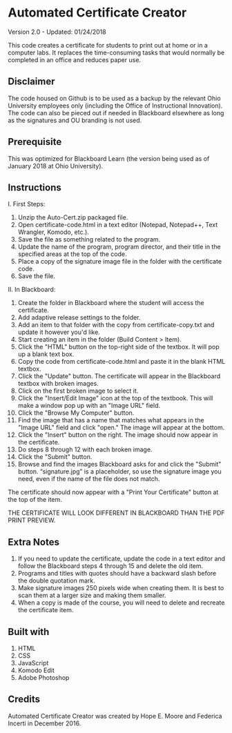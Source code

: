 # Automated Certificate Creator
Version 2.0 - Updated: 01/24/2018

This code creates a certificate for students to print out at home or in a computer labs. It replaces the time-consuming tasks that would normally be completed in an office and reduces paper use.

## Disclaimer
The code housed on Github is to be used as a backup by the relevant Ohio University employees only (including the Office of Instructional Innovation). The code can also be pieced out if needed in Blackboard elsewhere as long as the signatures and OU branding is not used.

## Prerequisite
This was optimized for Blackboard Learn (the version being used as of January 2018 at Ohio University).

## Instructions
I. First Steps:

1. Unzip the Auto-Cert.zip packaged file.
2. Open certificate-code.html in a text editor (Notepad, Notepad++, Text Wrangler, Komodo, etc.).
3. Save the file as something related to the program.
4. Update the name of the program, program director, and their title in the specified areas at the top of the code.
5. Place a copy of the signature image file in the folder with the certificate code.
6. Save the file.

II. In Blackboard:

1. Create the folder in Blackboard where the student will access the certificate.
2. Add adaptive release settings to the folder.
3. Add an item to that folder with the copy from certificate-copy.txt and update it however you'd like.
4. Start creating an item in the folder (Build Content > Item).
5. Click the "HTML" button on the top-right side of the textbox. It will pop up a blank text box.
6. Copy the code from certificate-code.html and paste it in the blank HTML textbox.
7. Click the "Update" button. The certificate will appear in the Blackboard textbox with broken images.
8. Click on the first broken image to select it.
9. Click the "Insert/Edit Image" icon at the top of the textbook. This will make a window pop up with an "Image URL" field.
10. Click the "Browse My Computer" button.
11. Find the image that has a name that matches what appears in the "Image URL" field and click "open." The image will appear at the bottom.
12. Click the "Insert" button on the right. The image should now appear in the certificate.
13. Do steps 8 through 12 with each broken image.
14. Click the "Submit" button.
15. Browse and find the images Blackboard asks for and click the "Submit" button. “signature.jpg” is a placeholder, so use the signature image you need, even if the name of the file does not match.
    
The certificate should now appear with a "Print Your Certificate" button at the top of the item.

THE CERTIFICATE WILL LOOK DIFFERENT IN BLACKBOARD THAN THE PDF PRINT PREVIEW.

## Extra Notes
1. If you need to update the certificate, update the code in a text editor and follow the Blackboard steps 4 through 15 and delete the old item.
2. Programs and titles with quotes should have a backward slash before the double quotation mark.
3. Make signature images 250 pixels wide when creating them. It is best to scan them at a larger size and making them smaller.
4. When a copy is made of the course, you will need to delete and recreate the certificate item.

## Built with
1. HTML
2. CSS
3. JavaScript
4. Komodo Edit
5. Adobe Photoshop

## Credits
Automated Certificate Creator was created by Hope E. Moore and Federica Incerti in December 2016.
